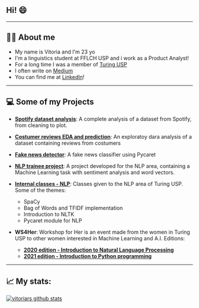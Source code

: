 ## Hi! 😄

----
## 👩‍💻 About me
- My name is Vitoria and I'm 23 yo
- I'm a linguistics student at FFLCH USP and i work as a Product Analyst!
- For a long time I was a member of [Turing USP](https://github.com/turing-usp)
- I often write on [Medium](https://medium.com/@vitoria.27.07) 
- You can find me at [LinkedIn](https://www.linkedin.com/in/vitoria-rodrigues-silva/)! 
----
## 💻 Some of my Projects
- **[Spotify dataset analysis](https://github.com/vitoriars/mini-projeto-analise-e-limpeza)**: A complete analysis of a dataset from Spotify, from cleaning to plot.

- **[Costumer reviews EDA and prediction](https://github.com/vitoriars/EDA-and-prediction)**: An exploratoy dara analysis of a dataset containing reviews from costumers

- **[Fake news detector](https://github.com/vitoriars/fake-news-detector)**: A fake news classifier using Pycaret 

- **[NLP trainee project](https://github.com/vitoriars/Projeto-Final-NLP)**: A project developed for the NLP area, containing a Machine Learning task with sentiment analysis and word vectors.

-  **[Internal classes - NLP](https://github.com/turing-usp/Aulas-NLP)**: Classes given to the NLP area of Turing USP. Some of the themes:
      - SpaCy
      - Bag of Words and TFIDF implementation
      - Introduction to NLTK
      - Pycaret module for NLP
     
-  **WS4Her**: Workshop for Her is an event made from the women in Turing USP to other women interested in Machine Learning and A.I. Editions:
      - [**2020 edition - Introduction to Natural Language Processing**](https://github.com/turing-usp/WS4Her2020)
      - [**2021 edition - Introduction to Python programming**](https://github.com/turing-usp/WS4Her2021.1)
  
  
----
 
 ## 📈 My stats:
 
[![vitoriars github stats](https://github-readme-stats.vercel.app/api?username=vitoriars)](https://github.com/anuraghazra/github-readme-stats)

